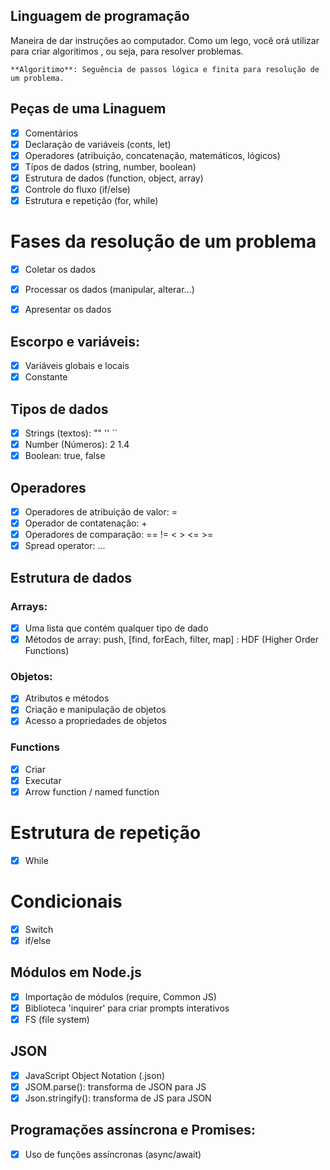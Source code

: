 ## Linguagem de programação

Maneira de dar instruções ao computador.
Como um lego, você orá utilizar para criar algoritimos , ou seja, para resolver problemas.

    **Algoritimo**: Seguência de passos lógica e finita para resolução de um problema.

## Peças de uma Linaguem

- [x] Comentários
- [x] Declaração de variáveis (conts, let)
- [x] Operadores (atribuição, concatenação, matemáticos, lógicos)
- [x] Típos de dados (string, number, boolean)
- [x] Estrutura de dados (function, object, array)
- [x] Controle do fluxo (if/else)
- [x] Estrutura e repetição (for, while)

# Fases da resolução de um problema 

- [x] Coletar os dados
- [x] Processar os dados (manipular, alterar...)
- [x] Apresentar os dados


## Escorpo e variáveis:

- [x] Variáveis globais e locais
- [x] Constante

## Tipos de dados

- [x] Strings (textos): "" '' ``
- [x] Number (Números): 2 1.4
- [x] Boolean: true, false

## Operadores

- [x] Operadores de atribuição de valor: =
- [x] Operador de contatenação: +
- [x] Operadores de comparação: == != <  > <= >= 
- [x] Spread operator: ...

## Estrutura de dados

### Arrays:

- [x] Uma lista que contém qualquer tipo de dado
- [x] Métodos de array: push, [find, forEach, filter, map] : HDF (Higher Order Functions)

### Objetos:

- [x] Atributos e métodos
- [x] Criação e manipulação de objetos
- [x] Acesso a propriedades de objetos

### Functions

- [x] Criar 
- [x] Executar
- [x] Arrow function / named function

# Estrutura de repetição

- [x] While

# Condicionais 

- [x] Switch
- [x] if/else

## Módulos em Node.js

- [x] Importação de módulos (require,  Common JS)
- [x] Biblioteca 'inquirer' para criar prompts interativos
- [x] FS (file system)

## JSON

- [x] JavaScript Object Notation (.json)
- [x] JSOM.parse(): transforma de JSON para JS
- [x] Json.stringify(): transforma de JS para JSON

## Programações assíncrona e Promises:

- [x] Uso de funções assíncronas (async/await)

